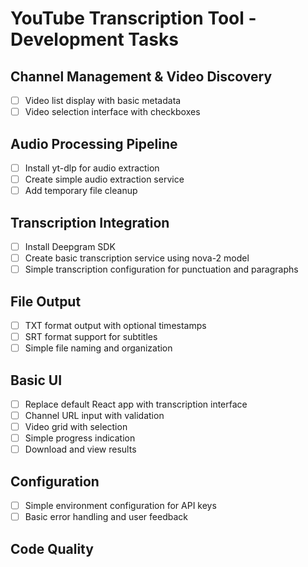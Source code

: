 # YouTube Transcription Tool - Development Tasks

## Channel Management & Video Discovery
- [ ] Video list display with basic metadata
- [ ] Video selection interface with checkboxes

## Audio Processing Pipeline
- [ ] Install yt-dlp for audio extraction
- [ ] Create simple audio extraction service
- [ ] Add temporary file cleanup

## Transcription Integration
- [ ] Install Deepgram SDK
- [ ] Create basic transcription service using nova-2 model
- [ ] Simple transcription configuration for punctuation and paragraphs

## File Output
- [ ] TXT format output with optional timestamps
- [ ] SRT format support for subtitles
- [ ] Simple file naming and organization

## Basic UI
- [ ] Replace default React app with transcription interface
- [ ] Channel URL input with validation
- [ ] Video grid with selection
- [ ] Simple progress indication
- [ ] Download and view results

## Configuration
- [ ] Simple environment configuration for API keys
- [ ] Basic error handling and user feedback

## Code Quality